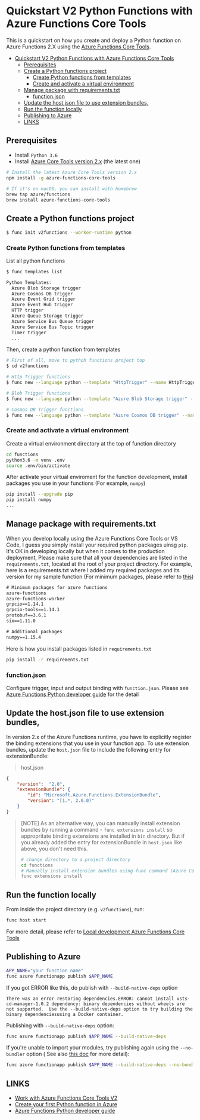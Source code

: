 # Quickstart V2 Python Functions with Azure Functions Core Tools

This is a quickstart on how you create and deploy a Python function on Azure Functions 2.X using the [Azure Functions Core Tools](https://docs.microsoft.com/en-us/azure/azure-functions/functions-create-first-function-python).


<!-- TOC -->
- [Quickstart V2 Python Functions with Azure Functions Core Tools](#quickstart-v2-python-functions-with-azure-functions-core-tools)
  - [Prerequisites](#prerequisites)
  - [Create a Python functions project](#create-a-python-functions-project)
    - [Create Python functions from templates](#create-python-functions-from-templates)
    - [Create and activate a virtual environment](#create-and-activate-a-virtual-environment)
  - [Manage package with requirements.txt](#manage-package-with-requirementstxt)
    - [function.json](#functionjson)
  - [Update the host.json file to use extension bundles,](#update-the-hostjson-file-to-use-extension-bundles)
  - [Run the function locally](#run-the-function-locally)
  - [Publishing to Azure](#publishing-to-azure)
  - [LINKS](#links)


## Prerequisites
- Install `Python 3.6`
- Install [Azure Core Tools version 2.x](https://docs.microsoft.com/en-us/azure/azure-functions/functions-run-local#v2) (the latest one)

```bash
# Install the latest Azure Core Tools version 2.x
npm install -g azure-functions-core-tools
  
# If it's on macOS, you can install with homebrew
brew tap azure/functions
brew install azure-functions-core-tools
```

## Create a Python functions project
```sh
$ func init v2functions --worker-runtime python
```

### Create Python functions from templates
List all python functions
```sh
$ func templates list

Python Templates:
  Azure Blob Storage trigger
  Azure Cosmos DB trigger
  Azure Event Grid trigger
  Azure Event Hub trigger
  HTTP trigger
  Azure Queue Storage trigger
  Azure Service Bus Queue trigger
  Azure Service Bus Topic trigger
  Timer trigger
  ...
```

Then, create a python function from templates
```sh
# First of all, move to pythoh functions project top
$ cd v2functions

# Http Trigger functions
$ func new --language python --template "HttpTrigger" --name HttpTriggerPY

# Blob Trigger functions
$ func new --language python --template "Azure Blob Storage trigger" --name BlobTriggerPY  

# Cosmos DB Trigger functions
$ func new --language python --template "Azure Cosmos DB trigger" --name CosmosdbTriggerPY
```

### Create and activate a virtual environment

Create a virtual environment directory at the top of function directory
```sh
cd functions
python3.6 -m venv .env
source .env/bin/activate
```

After activate your virtual enviroment for the function development, install packages you use in your functions (For example, `numpy`)
```sh
pip install --upgrade pip
pip install numpy
...
```

## Manage package with requirements.txt

When you develop locally using the Azure Functions Core Tools or VS Code, I guess you simply install your required python packages uinsg `pip`. It's OK in developing locally but when it comes to the production deployment, Please make sure that all your dependencies are listed in the `requirements.txt`, located at the root of your project directory. For example, here is a requirements.txt where I added my required packages and its version for my sample function (For minimum packages, please refer to [this](https://docs.microsoft.com/en-us/azure/azure-functions/functions-reference-python#python-version-and-package-management))

```txt
# Minimum packages for azure functions
azure-functions
azure-functions-worker
grpcio==1.14.1
grpcio-tools==1.14.1
protobuf==3.6.1
six==1.11.0

# Additional packages
numpy==1.15.4   
```

Here is how you install packages listed in `requirements.txt`
```sh
pip install -r requirements.txt
```

### function.json
Configure trigger, input and output binding with `function.json`. Please see [Azure Functions Python developer guide](https://docs.microsoft.com/en-us/azure/azure-functions/functions-reference-python) for the detail


## Update the host.json file to use extension bundles, 

In version 2.x of the Azure Functions runtime, you have to explicitly register the binding extensions that you use in your function app. To use extension bundles, update the `host.json` file to include the following entry for extensionBundle:
> host.json
```json
{
    "version":  "2.0",
    "extensionBundle": {
        "id": "Microsoft.Azure.Functions.ExtensionBundle",
        "version": "[1.*, 2.0.0)"
    }
}
```
> [NOTE] As an alternative way, you can manually install extension bundles by running a command - `func extensions install` so appropritate binding extensions are installed in `bin` directory. But if you already added the entry for extensionBundle in `host.json` like above, you don't need this.
> ```bash
> # change directory to a project directory
> cd functions
> # Manually install extension bundles using func command (Azure Core Tools)
> func extensions install
> ```

## Run the function locally

From inside the project directory (e.g. `v2functions`), run:

```sh
func host start
```
For more detail, please refer to [Local development Azure Functions Core Tools](https://docs.microsoft.com/en-us/azure/azure-functions/functions-bindings-register#local-development-azure-functions-core-tools)
> 

## Publishing to Azure

```sh
APP_NAME="your function name"
func azure functionapp publish $APP_NAME
```

If you got ERROR like this, do publish with `--build-native-deps` option
```
There was an error restoring dependencies.ERROR: cannot install vsts-cd-manager-1.0.2 dependency: binary dependencies without wheels are not supported.  Use the --build-native-deps option to try building the binary dependenciesusing a Docker container.
```
Publishing  with `--build-native-deps` option:
```sh
func azure functionapp publish $APP_NAME --build-native-deps
```

If you're unable to import your modules, try publishing again using the `--no-bundler` option ( See also [this doc](https://docs.microsoft.com/en-us/azure/azure-functions/functions-reference-python) for more detail):
```sh
func azure functionapp publish $APP_NAME --build-native-deps --no-bundler
```


## LINKS
- [Work with Azure Functions Core Tools V2](https://docs.microsoft.com/en-us/azure/azure-functions/functions-run-local#v2)
- [Create your first Python function in Azure](https://docs.microsoft.com/en-us/azure/azure-functions/functions-create-first-function-python)
- [Azure Functions Python developer guide](https://docs.microsoft.com/en-us/azure/azure-functions/functions-reference-python)
